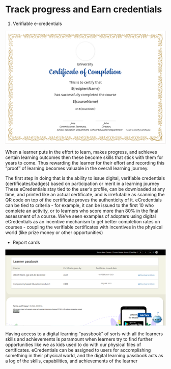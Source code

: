 # Track progress and Earn credentials

1. Verifiable e-credentials

![](<../../../../../.gitbook/assets/Screenshot 2022-03-30 at 3.38.34 PM.png>)

When a learner puts in the effort to learn, makes progress, and achieves certain learning outcomes then these become skills that stick with them for years to come. Thus rewarding the learner for their effort and recording this “proof” of learning becomes valuable in the overall learning journey.

The first step in doing that is the ability to issue digital, verifiable credentials (certificates/badges) based on participation or merit in a learning journey These eCredentials stay tied to the user’s profile, can be downloaded at any time, and printed like an actual certificate, and is irrefutable as scanning the QR code on top of the certificate proves the authenticity of it. eCredentials can be tied to criteria - for example, it can be issued to the first 10 who complete an activity, or to learners who score more than 80% in the final assessment of a course. We’ve seen examples of adopters using digital eCredentials as an incentive mechanism to get better completion rates on courses - coupling the verifiable certificates with incentives in the physical world (like prize money or other opportunities)

* Report cards

![](<../../../../../.gitbook/assets/Learner's passbook.PNG>)

Having access to a digital learning “passbook” of sorts with all the learners skills and achievements is paramount when learners try to find further opportunities like we as kids used to do with our physical files of certificates. eCredentials can be assigned to users for accomplishing something in their physical world, and the digital learning passbook acts as a log of the skills, capabilities, and achievements of the learner
